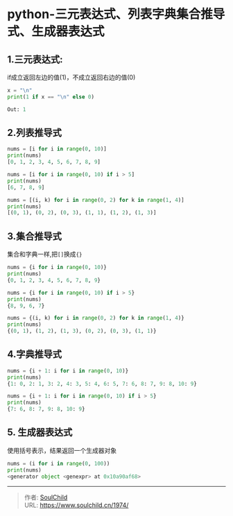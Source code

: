 # python-三元表达式、列表字典集合推导式、生成器表达式

<!--more-->
## 1.三元表达式:
if成立返回左边的值(1)，不成立返回右边的值(0)
```python
x = "\n"
print(1 if x == "\n" else 0)

Out: 1
```

## 2.列表推导式
```python
nums = [i for i in range(0, 10)]
print(nums)
[0, 1, 2, 3, 4, 5, 6, 7, 8, 9]

nums = [i for i in range(0, 10) if i > 5]
print(nums)
[6, 7, 8, 9]

nums = [(i, k) for i in range(0, 2) for k in range(1, 4)]
print(nums)
[(0, 1), (0, 2), (0, 3), (1, 1), (1, 2), (1, 3)]
```

## 3.集合推导式
集合和字典一样,把`[]`换成`{}`
```python
nums = {i for i in range(0, 10)}
print(nums)
{0, 1, 2, 3, 4, 5, 6, 7, 8, 9}

nums = {i for i in range(0, 10) if i > 5}
print(nums)
{8, 9, 6, 7}

nums = {(i, k) for i in range(0, 2) for k in range(1, 4)}
print(nums)
{(0, 1), (1, 2), (1, 3), (0, 2), (0, 3), (1, 1)}
```

## 4.字典推导式
```python
nums = {i + 1: i for i in range(0, 10)}
print(nums)
{1: 0, 2: 1, 3: 2, 4: 3, 5: 4, 6: 5, 7: 6, 8: 7, 9: 8, 10: 9}

nums = {i + 1: i for i in range(0, 10) if i > 5}
print(nums)
{7: 6, 8: 7, 9: 8, 10: 9}
```

## 5. 生成器表达式
使用括号表示，结果返回一个生成器对象
```python
nums = (i for i in range(0, 100))
print(nums)
<generator object <genexpr> at 0x10a90af68>
```


---

> 作者: [SoulChild](https://www.soulchild.cn)  
> URL: https://www.soulchild.cn/1974/  

